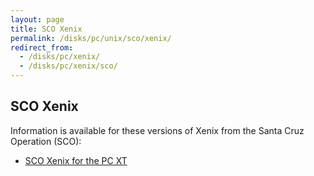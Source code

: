 ```yaml
---
layout: page
title: SCO Xenix
permalink: /disks/pc/unix/sco/xenix/
redirect_from:
  - /disks/pc/xenix/
  - /disks/pc/xenix/sco/
---
```


SCO Xenix
---

Information is available for these versions of Xenix from the Santa Cruz Operation (SCO):

* [SCO Xenix for the PC XT](8086/)

